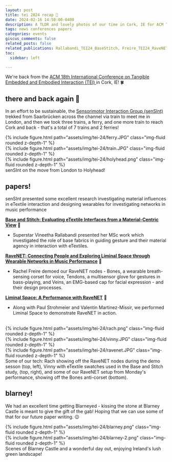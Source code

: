 ```yaml
---
layout: post
title: tei 2024 recap 🧶
date: 2024-02-16 14:50:00-0400
description: A TLDR and lovely photos of our time in Cork, IE for ACM TEI 2024~
tags: news conferences papers
categories: events
giscus_comments: false
related_posts: false
related_publications: Rallabandi_TEI24_BaseStitch, Freire_TEI24_RaveNETWiP, Freire_TEI24_RaveNETPerf
toc:
  sidebar: left

---
```


We're back from the <a href = "https://tei.acm.org/2024/">ACM 18th International Conference on Tangible Embedded and Embodied Interaction (TEI) </a> in Cork, IE! 🍀

## there and back again 🚢

In an effort to be sustainable, the <a href ="https://sensint.mpi-inf.mpg.de/">Sensorimotor Interaction Group (senSInt)</a> trekked from Saarbrücken across the channel via train to meet me in London, and then we took three trains, a ferry, and one more train to reach Cork and back - that's a total of 7 trains and 2 ferries!

<div class="row mt-3">
    <div class="col-sm mt-3 mt-md-0">
        {% include figure.html path="assets/img/tei-24/ferry.JPG" class="img-fluid rounded z-depth-1" %}
    </div>
    <div class="col-sm mt-3 mt-md-0">
        {% include figure.html path="assets/img/tei-24/train.JPG" class="img-fluid rounded z-depth-1" %}
    </div>
</div>
<div class="row">
    <div class="col-sm mt-3 mt-md-0">
        {% include figure.html path="assets/img/tei-24/holyhead.png" class="img-fluid rounded z-depth-1" %}
    </div>
</div>
<div class="caption">
    senSInt on the move from London to Holyhead!
</div>

## papers! 

senSInt presented some excellent research investigating material influences in eTextile interaction and designing wearables for investigating networks in music performance

**<a href="https://dl.acm.org/doi/10.1145/3623509.3633363">Base and Stitch: Evaluating eTextile Interfaces from a Material-Centric View</a>** 🧶

- Superstar Vineetha Rallabandi presented her MSc work which investigated the role of base fabrics in guiding gesture and their material agency in interaction with eTextiles.

**<a href="https://dl.acm.org/doi/10.1145/3623509.3635270">RaveNET: Connecting People and Exploring Liminal Space through Wearable Networks in Music Performance</a>** 🧢

- Rachel Freire demoed our RaveNET nodes - Bones, a wearable breath-sensing corset for voice, Tendons, a multisensor glove for gestures in bass-playing, and Veins, an EMG-based cap for facial expression - and their design processes.

**<a href="https://dl.acm.org/doi/10.1145/3623509.3635337">Liminal Space: A Performance with RaveNET</a>** 🎤

- Along with Paul Strohmeier and Valentin Martinez-Missir, we performed Liminal Space to demonstrate RaveNET in action.

<br>

<div class="row mt-3">
    <div class="col-sm mt-3 mt-md-0">
        {% include figure.html path="assets/img/tei-24/rach.png" class="img-fluid rounded z-depth-1" %}
    </div>
    <div class="col-sm mt-3 mt-md-0">
        {% include figure.html path="assets/img/tei-24/vinny.JPG" class="img-fluid rounded z-depth-1" %}
    </div>
</div>
<div class="row">
    <div class="col-sm mt-3 mt-md-0">
        {% include figure.html path="assets/img/tei-24/ravenet.JPG" class="img-fluid rounded z-depth-1" %}
    </div>
</div>
<div class="caption">
    Some of our tech: Rach showing off the RaveNET nodes during the demo sesson (top, left), Vinny with eTextile swatches used in the Base and Stitch study, (top, right), and some of our RaveNET setup from Monday's performance, showing off the Bones anti-corset (bottom).
</div>

## blarney!

We had an excellent time getting Blarneyed - kissing the stone at Blarney Castle is meant to give the gift of the gab! Hoping that we can use some of that for our future paper writing. 😉

<div class="row mt-3">
    <div class="col-sm mt-3 mt-md-0">
        {% include figure.html path="assets/img/tei-24/blarney.png" class="img-fluid rounded z-depth-1" %}
    </div>
    <div class="col-sm mt-3 mt-md-0">
        {% include figure.html path="assets/img/tei-24/blarney-2.png" class="img-fluid rounded z-depth-1" %}
    </div>
</div>
<div class="caption">
    Scenes of Blarney Castle and a wonderful day out, enjoying Ireland's lush green landscape!
</div>


<!-- To add a table of contents to a post as a sidebar, simply add
```yml
toc:
  sidebar: left
```
to the front matter of the post. The table of contents will be automatically generated from the headings in the post. If you wish to display the sidebar to the right, simply change `left` to `right`. -->





